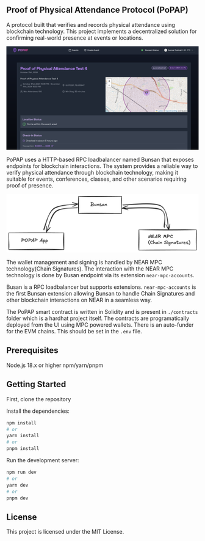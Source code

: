 ## Proof of Physical Attendance Protocol (PoPAP)

A protocol built that verifies and records physical attendance using blockchain technology.
This project implements a decentralized solution for confirming real-world presence at events or locations.

![PoPAP](./assets/event-detail.png)

PoPAP uses a HTTP-based RPC loadbalancer named Bunsan that exposes endpoints for blockchain interactions.
The system provides a reliable way to verify physical attendance through blockchain technology, making it suitable for events, conferences, classes, and other scenarios requiring proof of presence.

![PoPAP](./assets/high-level-diagram.png)

The wallet management and signing is handled by NEAR MPC technology(Chain Signatures).
The interaction with the NEAR MPC technology is done by Busan endpoint via its extension `near-mpc-accounts`.

Busan is a RPC loadbalancer but supports extensions. `near-mpc-accounts` is the first Bunsan extension allowing Bunsan to handle Chain Signatures and other blockchain interactions on NEAR in a seamless way.

The PoPAP smart contract is written in Solidity and is present in `./contracts` folder which is a hardhat project itself. The contracts are programatically deployed from the UI using MPC powered wallets.
There is an auto-funder for the EVM chains. This should be set in the `.env` file.

## Prerequisites
Node.js 18.x or higher
npm/yarn/pnpm

## Getting Started

First, clone the repository

Install the dependencies:

```bash
npm install
# or
yarn install
# or
pnpm install
```

Run the development server:

```bash
npm run dev
# or
yarn dev
# or
pnpm dev
```

## License

This project is licensed under the MIT License.
